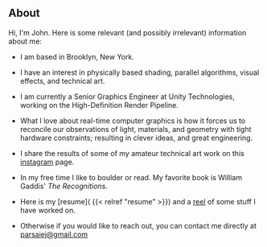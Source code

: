 ## About

Hi, I'm John. Here is some relevant (and possibly irrelevant) information about me:

- I am based in Brooklyn, New York.

- I have an interest in physically based shading, parallel algorithms, visual effects, and technical art. 

- I am currently a Senior Graphics Engineer at Unity Technologies, working on the High-Definition Render Pipeline. 

- What I love about real-time computer graphics is how it forces us to reconcile our observations of light, materials, and geometry with tight hardware constraints; resulting in clever ideas, and great engineering. 

- I share the results of some of my amateur technical art work on this [instagram](https://www.instagram.com/omnnai/?hl=en) page. 

- In my free time I like to boulder or read. My favorite book is William Gaddis' _The Recognitions_. 

- Here is my [resume]( {{< relref "resume" >}}) and a [reel](https://vimeo.com/manage/videos/825340361) of some stuff I have worked on. 

- Otherwise if you would like to reach out, you can contact me directly at parsaiej@gmail.com